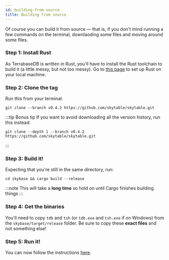 ```yaml
---
id: building-from-source
title: Building from source
---
```

Of course you can build it from source &mdash; that is, if you don't mind running a few commands on the terminal, downlaoding some files and moving around some files.

### Step 1: Install Rust
As TerrabaseDB is written in Rust, you'll have to install the Rust toolchain to build it (a little messy, but not too messy). Go to [this page](https://rustup.rs/) to set up Rust on your local machine.

### Step 2: Clone the tag
Run this from your terminal:
```
git clone --branch v0.4.2 https://github.com/skytable/skytable.git
```
:::tip Bonus tip
If you want to avoid downloading all the version history, run this instead:
```
git clone --depth 1 --branch v0.4.2 https://github.com/skytable/skytable.git
```
:::
### Step 3: Build it!
Expecting that you're still in the same directory, run:
```
cd skybase && cargo build --release
```
:::note
This will take a **long time** so hold on until Cargo finishes building things
:::
### Step 4: Get the binaries
You'll need to copy `tdb` and `tsh` (or `tdb.exe` and `tsh.exe` if on Windows) from the `skybase/target/release` folder. Be sure to copy these **exact files** and not something else!
### Step 5: Run it!
You can now follow the instructions [here](getting-started).